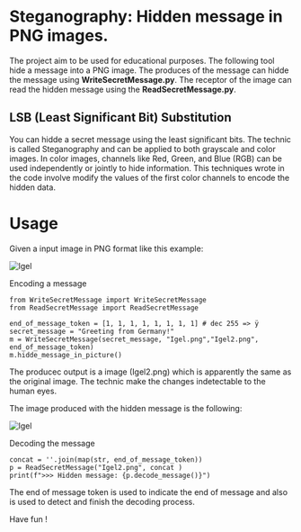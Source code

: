 # Steganography: Hidden message in PNG images.

The project aim to be used for educational purposes. 
The following tool hide a message into a PNG image. The produces of the message can hidde the message using **WriteSecretMessage.py**. The receptor of the image can read the hidden message using the **ReadSecretMessage.py**.

## LSB (Least Significant Bit) Substitution
You can hidde a secret message using the least significant bits.
The technic is called Steganography and can be applied to both grayscale and color images. In color images, channels like Red, Green, and Blue (RGB) can be used independently or jointly to hide information.
This techniques wrote in the code involve modify the values of the first color channels to encode the hidden data.

# Usage
Given a input image in PNG format like this example:

![Igel](Igel.png)

Encoding a message 

    from WriteSecretMessage import WriteSecretMessage
    from ReadSecretMessage import ReadSecretMessage

    end_of_message_token = [1, 1, 1, 1, 1, 1, 1, 1] # dec 255 => ÿ
    secret_message = "Greeting from Germany!"
    m = WriteSecretMessage(secret_message, "Igel.png","Igel2.png", end_of_message_token)
    m.hidde_message_in_picture()

The producec output is a image (Igel2.png) which is apparently the same as the original image. The technic 
make the changes indetectable to the human eyes.

The image produced with the hidden message is the following:  

![Igel](Igel2.png)

Decoding the message

    concat = ''.join(map(str, end_of_message_token))
    p = ReadSecretMessage("Igel2.png", concat )
    print(f">>> Hidden message: {p.decode_message()}")

The end of message token is used to indicate the end of message and also is used to detect and finish the decoding process.

Have fun !